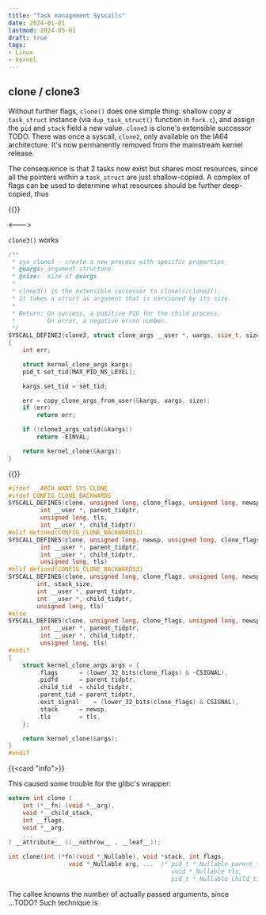 ```yaml
---
title: "Task management Syscalls"
date: 2024-01-01
lastmod: 2024-05-01
draft: true
tags:
- Linux
- kernel
---
```


## clone / clone3

Without further flags, `clone()` does one simple thing: shallow copy a `task_struct` instance (via `dup_task_struct()` function in `fork.c`), and assign the `pid` and `stack` field a new value.
`clone3` is clone's extensible successor TODO. There was once a syscall, `clone2`, only available on the IA64 architecture.
It's now permanently removed from the mainstream kernel release.

The consequence is that 2 tasks now exist but shares most resources, since all the pointers within a `task_struct` are just shallow-copied.
A complex of flags can be used to determine what resources should be further deep-copied, thus

{{<columns>}}

<--->

`clone3()` works 

```c
/**
 * sys_clone3 - create a new process with specific properties
 * @uargs: argument structure
 * @size:  size of @uargs
 *
 * clone3() is the extensible successor to clone()/clone2().
 * It takes a struct as argument that is versioned by its size.
 *
 * Return: On success, a positive PID for the child process.
 *         On error, a negative errno number.
 */
SYSCALL_DEFINE2(clone3, struct clone_args __user *, uargs, size_t, size)
{
	int err;

	struct kernel_clone_args kargs;
	pid_t set_tid[MAX_PID_NS_LEVEL];

	kargs.set_tid = set_tid;

	err = copy_clone_args_from_user(&kargs, uargs, size);
	if (err)
		return err;

	if (!clone3_args_valid(&kargs))
		return -EINVAL;

	return kernel_clone(&kargs);
}
```

{{</columns>}}

```c
#ifdef __ARCH_WANT_SYS_CLONE
#ifdef CONFIG_CLONE_BACKWARDS
SYSCALL_DEFINE5(clone, unsigned long, clone_flags, unsigned long, newsp,
		 int __user *, parent_tidptr,
		 unsigned long, tls,
		 int __user *, child_tidptr)
#elif defined(CONFIG_CLONE_BACKWARDS2)
SYSCALL_DEFINE5(clone, unsigned long, newsp, unsigned long, clone_flags,
		 int __user *, parent_tidptr,
		 int __user *, child_tidptr,
		 unsigned long, tls)
#elif defined(CONFIG_CLONE_BACKWARDS3)
SYSCALL_DEFINE6(clone, unsigned long, clone_flags, unsigned long, newsp,
		int, stack_size,
		int __user *, parent_tidptr,
		int __user *, child_tidptr,
		unsigned long, tls)
#else
SYSCALL_DEFINE5(clone, unsigned long, clone_flags, unsigned long, newsp,
		 int __user *, parent_tidptr,
		 int __user *, child_tidptr,
		 unsigned long, tls)
#endif
{
	struct kernel_clone_args args = {
		.flags		= (lower_32_bits(clone_flags) & ~CSIGNAL),
		.pidfd		= parent_tidptr,
		.child_tid	= child_tidptr,
		.parent_tid	= parent_tidptr,
		.exit_signal	= (lower_32_bits(clone_flags) & CSIGNAL),
		.stack		= newsp,
		.tls		= tls,
	};

	return kernel_clone(&args);
}
#endif
```

{{<card "info">}}

<!-- The signature of glibc's `clone` wrapper uses variadic variables for TODO; 
this has nothing to do with the fact that syscalls use register-based arg passing.

Pass at least 4 arguments to use this syscal -->
This caused some trouble for the glibc's wrapper:

```c
extern int clone (
    int (*__fn) (void *__arg),
    void *__child_stack,
    int __flags,
    void *__arg,
    ...
) __attribute__ ((__nothrow__ , __leaf__));

int clone(int (*fn)(void *_Nullable), void *stack, int flags,
                 void *_Nullable arg, ...  /* pid_t *_Nullable parent_tid,
                                              void *_Nullable tls,
                                              pid_t *_Nullable child_tid */ );
```

The callee knowns the number of actually passed arguments, since ...TODO? Such technique is 
